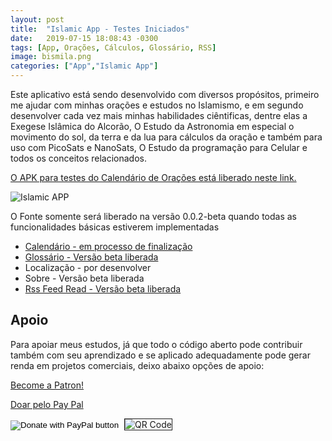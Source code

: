 ```yaml
---
layout: post
title:  "Islamic App - Testes Iniciados"
date:   2019-07-15 18:08:43 -0300
tags: [App, Orações, Cálculos, Glossário, RSS]
image: bismila.png
categories: ["App","Islamic App"]
---
```


Este aplicativo está sendo desenvolvido com diversos propósitos, primeiro me ajudar com minhas orações e estudos no Islamismo, e em segundo desenvolver cada vez mais minhas habilidades ciêntificas, dentre elas a Exegese Islâmica do Alcorão, O Estudo da Astronomia em especial o movimento do sol, da terra e da lua para cálculos da oração e também para uso com PicoSats e NanoSats, O Estudo da programação para Celular e todos os conceitos relacionados.

<!--more-->

[O APK para testes do Calendário de Orações está liberado neste link.](https://github.com/islamic-works/islamic-app/releases/tag/v0.0.1-alpha-2)

![Islamic APP]({{site.url}}/assets/images/islamic-app/Screenshot_20190719-205625.png)

O Fonte somente será liberado na versão 0.0.2-beta quando todas as funcionalidades básicas estiverem implementadas

- [Calendário - em processo de finalização](https://github.com/islamic-works/praytimes-module)
- [Glossário - Versão beta liberada](https://github.com/islamic-works/glossary-module)
- Localização - por desenvolver
- Sobre - Versão beta liberada
- [Rss Feed Read - Versão beta liberada](https://github.com/islamic-works/rss-reader-module)

## Apoio

Para apoiar meus estudos, já que todo o código aberto pode contribuir também com seu aprendizado e se aplicado adequadamente pode gerar renda em projetos comerciais, deixo abaixo opções de apoio:

<a href="https://www.patreon.com/bePatron?u=12060988" data-patreon-widget-type="become-patron-button">Become a Patron!</a><script async src="https://c6.patreon.com/becomePatronButton.bundle.js"></script>


[Doar pelo Pay Pal](https://www.paypal.com/cgi-bin/webscr?cmd=_s-xclick&hosted_button_id=CWUDP66Q95W44&source=url)

<form action="https://www.paypal.com/cgi-bin/webscr" method="post" target="_top">
<input type="hidden" name="cmd" value="_s-xclick" />
<input type="hidden" name="hosted_button_id" value="CWUDP66Q95W44" />
<input type="image" src="https://www.paypalobjects.com/en_US/i/btn/btn_donateCC_LG.gif" border="0" name="submit" title="PayPal - The safer, easier way to pay online!" alt="Donate with PayPal button" />
<img alt="" border="0" src="https://www.paypal.com/en_BR/i/scr/pixel.gif" width="1" height="1" />
  <img alt="QR Code" border="1" src="{{site.url}}/assets/images/sponsors/PayPal-QR Code.png"/>
</form>

